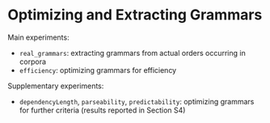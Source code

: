 # Optimizing and Extracting Grammars

Main experiments:

* `real_grammars`: extracting grammars from actual orders occurring in corpora
* `efficiency`: optimizing grammars for efficiency

Supplementary experiments:

* `dependencyLength`, `parseability`, `predictability`: optimizing grammars for further criteria (results reported in Section S4)
